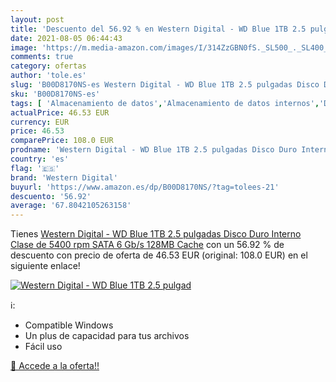 ```yaml
---
layout: post
title: 'Descuento del 56.92 % en Western Digital - WD Blue 1TB 2.5 pulgad'
date: 2021-08-05 06:44:43
image: 'https://m.media-amazon.com/images/I/314ZzGBN0fS._SL500_._SL400_.jpg'
comments: true
category: ofertas
author: 'tole.es'
slug: 'B00D8170NS-es Western Digital - WD Blue 1TB 2.5 pulgadas Disco Duro...'
sku: 'B00D8170NS-es'
tags: [ 'Almacenamiento de datos','Almacenamiento de datos internos','Discos duros internos','Informática','disco','duro','western digital', ]
actualPrice: 46.53 EUR
currency: EUR
price: 46.53
comparePrice: 108.0 EUR
prodname: 'Western Digital - WD Blue 1TB 2.5 pulgadas Disco Duro Interno  Clase de 5400 rpm  SATA 6 Gb/s  128MB Cache'
country: 'es'
flag: '🇪🇸'
brand: 'Western Digital'
buyurl: 'https://www.amazon.es/dp/B00D8170NS/?tag=tolees-21'
descuento: '56.92'
average: '67.8042105263158'
---
```


Tienes [Western Digital - WD Blue 1TB 2.5 pulgadas Disco Duro Interno  Clase de 5400 rpm  SATA 6 Gb/s  128MB Cache](https://www.amazon.es/dp/B00D8170NS/?tag=tolees-21) con un 56.92 % de descuento con precio de oferta de 46.53 EUR (original: 108.0 EUR) en el siguiente enlace!

[![Western Digital - WD Blue 1TB 2.5 pulgad](https://m.media-amazon.com/images/I/314ZzGBN0fS._SL500_._SL400_.jpg)](https://www.amazon.es/dp/B00D8170NS/?tag=tolees-21)

ℹ️:

- Compatible Windows
- Un plus de capacidad para tus archivos
- Fácil uso

[🛒 Accede a la oferta!!](https://www.amazon.es/dp/B00D8170NS/?tag=tolees-21)
